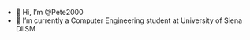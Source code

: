- 👋 Hi, I’m @Pete2000
- 🌱 I’m currently a Computer Engineering student at University of Siena DIISM

<!---
Pete2000/Pete2000 is a ✨ special ✨ repository because its `README.md` (this file) appears on your GitHub profile.
You can click the Preview link to take a look at your changes.
--->
